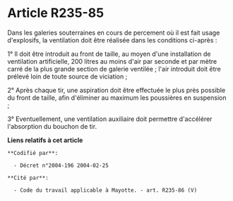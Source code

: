 # Article R235-85

Dans les galeries souterraines en cours de percement où il est fait usage d'explosifs, la ventilation doit être réalisée dans
les conditions ci-après :

1° Il doit être introduit au front de taille, au moyen d'une installation de ventilation artificielle, 200 litres au moins
d'air par seconde et par mètre carré de la plus grande section de galerie ventilée ; l'air introduit doit être prélevé loin
de toute source de viciation ;

2° Après chaque tir, une aspiration doit être effectuée le plus près possible du front de taille, afin d'éliminer au maximum
les poussières en suspension ;

3° Eventuellement, une ventilation auxiliaire doit permettre d'accélérer l'absorption du bouchon de tir.

**Liens relatifs à cet article**

	**Codifié par**:

	  - Décret n°2004-196 2004-02-25

	**Cité par**:

	  - Code du travail applicable à Mayotte. - art. R235-86 (V)
